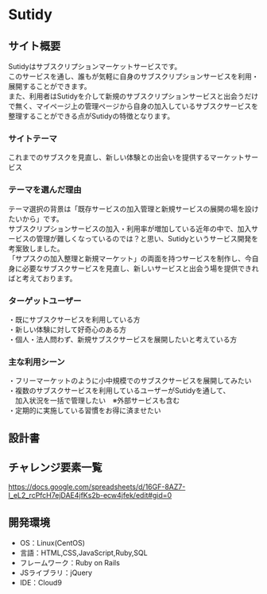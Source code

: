 # Sutidy

## サイト概要
Sutidyはサブスクリプションマーケットサービスです。<br>
このサービスを通し、誰もが気軽に自身のサブスクリプションサービスを利用・展開することができます。<br>
また、利用者はSutidyを介して新規のサブスクリプションサービスと出会うだけで無く、マイページ上の管理ページから自身の加入しているサブスクサービスを整理することができる点がSutidyの特徴となります。<br>

### サイトテーマ
これまでのサブスクを見直し、新しい体験との出会いを提供するマーケットサービス

### テーマを選んだ理由
テーマ選択の背景は「既存サービスの加入管理と新規サービスの展開の場を設けたいから」です。<br>
サブスクリプションサービスの加入・利用率が増加している近年の中で、加入サービスの管理が難しくなっているのでは？と思い、Sutidyというサービス開発を考案致しました。<br>
「サプスクの加入整理と新規マーケット」の両面を持つサービスを制作し、今自身に必要なサブスクサービスを見直し、新しいサービスと出会う場を提供できればと考えております。

### ターゲットユーザー
・既にサブスクサービスを利用している方<br>
・新しい体験に対して好奇心のある方<br>
・個人・法人問わず、新規サブスクサービスを展開したいと考えている方<br>

### 主な利用シーン
・フリーマーケットのように小中規模でのサブスクサービスを展開してみたい<br>
・複数のサブスクサービスを利用しているユーザーがSutidyを通して、<br>
　加入状況を一括で管理したい　※外部サービスも含む<br>
・定期的に実施している習慣をお得に済ませたい<br>

## 設計書

## チャレンジ要素一覧
https://docs.google.com/spreadsheets/d/16GF-8AZ7-I_eL2_rcPfcH7ejDAE4jfKs2b-ecw4jfek/edit#gid=0

## 開発環境
- OS：Linux(CentOS)
- 言語：HTML,CSS,JavaScript,Ruby,SQL
- フレームワーク：Ruby on Rails
- JSライブラリ：jQuery
- IDE：Cloud9
